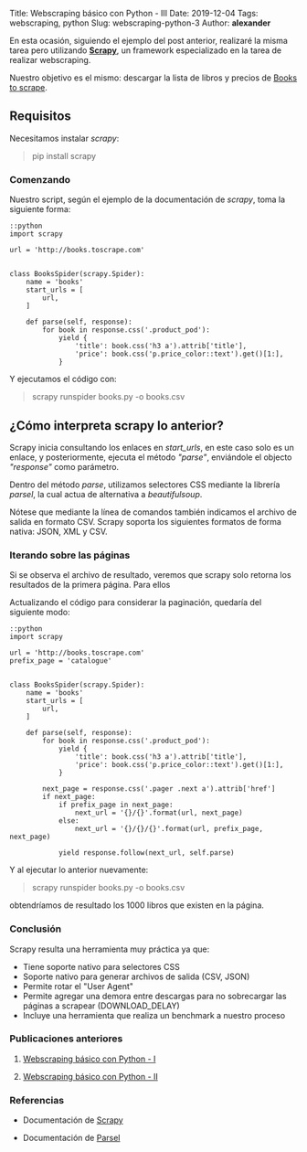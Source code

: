 Title: Webscraping básico con Python - III
Date: 2019-12-04
Tags: webscraping, python
Slug: webscraping-python-3
Author: __alexander__

En esta ocasión, siguiendo el ejemplo del post anterior, realizaré la misma tarea pero utilizando <strong><a href='https://scrapy.org/' target='_blank'>Scrapy</a></strong>, un framework especializado en la tarea de realizar webscraping.

Nuestro objetivo es el mismo: descargar la lista de libros y precios de <a target='_blank' href='http://books.toscrape.com'>Books to scrape</a>.

## Requisitos

Necesitamos instalar *scrapy*:

> pip install scrapy
        
### Comenzando

Nuestro script, según el ejemplo de la documentación de *scrapy*, toma la siguiente forma:

~~~
::python
import scrapy

url = 'http://books.toscrape.com'


class BooksSpider(scrapy.Spider):
    name = 'books'
    start_urls = [
        url,
    ]

    def parse(self, response):
        for book in response.css('.product_pod'):
            yield {
                'title': book.css('h3 a').attrib['title'],
                'price': book.css('p.price_color::text').get()[1:],
            }
~~~

Y ejecutamos el código con:

> scrapy runspider books.py -o books.csv
    
## ¿Cómo interpreta scrapy lo anterior?

Scrapy inicia consultando los enlaces en *start_urls*, en este caso solo es un enlace, y posteriormente, ejecuta el método *"parse"*, enviándole el objecto *"response"* como parámetro.

Dentro del método *parse*, utilizamos selectores CSS mediante la librería *parsel*, la cual actua de alternativa a *beautifulsoup*.

Nótese que mediante la línea de comandos también indicamos el archivo de salida en formato CSV. Scrapy soporta los siguientes formatos de forma nativa: JSON, XML y CSV.

### Iterando sobre las páginas

Si se observa el archivo de resultado, veremos que scrapy solo retorna los resultados de la primera página. Para ellos

Actualizando el código para considerar la paginación, quedaría del siguiente modo:

~~~
::python
import scrapy

url = 'http://books.toscrape.com'
prefix_page = 'catalogue'


class BooksSpider(scrapy.Spider):
    name = 'books'
    start_urls = [
        url,
    ]

    def parse(self, response):
        for book in response.css('.product_pod'):
            yield {
                'title': book.css('h3 a').attrib['title'],
                'price': book.css('p.price_color::text').get()[1:],
            }

        next_page = response.css('.pager .next a').attrib['href']
        if next_page:
            if prefix_page in next_page:
                next_url = '{}/{}'.format(url, next_page)
            else:
                next_url = '{}/{}/{}'.format(url, prefix_page, next_page)

            yield response.follow(next_url, self.parse)

~~~

Y al ejecutar lo anterior nuevamente:

> scrapy runspider books.py -o books.csv

obtendríamos de resultado los 1000 libros que existen en la página.


### Conclusión

Scrapy resulta una herramienta muy práctica ya que:

- Tiene soporte nativo para selectores CSS
- Soporte nativo para generar archivos de salida (CSV, JSON)
- Permite rotar el "User Agent"
- Permite agregar una demora entre descargas para no sobrecargar las páginas a scrapear (DOWNLOAD_DELAY)
- Incluye una herramienta que realiza un benchmark a nuestro proceso

### Publicaciones anteriores

1. <a target='_blank' href='https://docs.scrapy.org/en/latest/intro/overview.html'>Webscraping básico con Python - I</a>

2. <a target='_blank' href='https://parsel.readthedocs.io/en/latest/usage.html'>Webscraping básico con Python - II</a>

### Referencias

* Documentación de <a target='_blank' href='https://www.crummy.com/software/BeautifulSoup/bs4/doc/'>Scrapy</a>

* Documentación de <a target='_blank' href='https://requests.readthedocs.io/en/master/'>Parsel</a>
